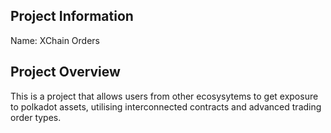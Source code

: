## Project Information

Name: XChain Orders

## Project Overview

This is a project that allows users from other ecosysytems to get exposure to polkadot assets, utilising interconnected contracts and advanced trading order types.
